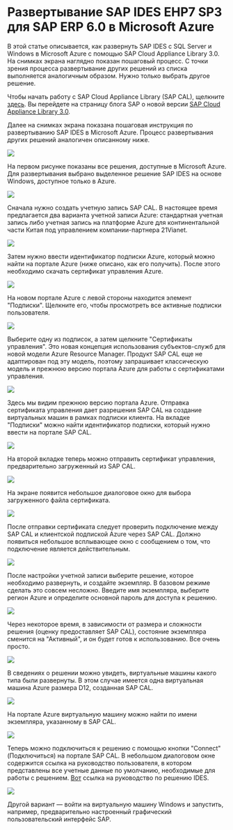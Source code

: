 <properties 
pageTitle="Развертывание SAP IDES EHP7 SP3 для SAP ERP 6.0 в Microsoft Azure | Microsoft Azure" 
description="В статье описывается развертывание SAP IDES EHP7 SP3 для SAP ERP 6.0 в Microsoft Azure." 
services="virtual-machines-windows" 
documentationCenter="" 
authors="hermanndms" 
manager="timlt" 
editor="" 
tags="azure-resource-manager" 
keywords=""/>
<tags  
ms.service="virtual-machines-windows" 
ms.devlang="na" 
ms.topic="article" 
ms.tgt_pltfrm="vm-windows" 
ms.workload="infrastructure-services" 
ms.date="09/16/2016" 
ms.author="hermannd"/>


# Развертывание SAP IDES EHP7 SP3 для SAP ERP 6.0 в Microsoft Azure 

В этой статье описывается, как развернуть SAP IDES с SQL Server и Windows в Microsoft Azure с помощью SAP Cloud Appliance Library 3.0. На снимках экрана наглядно показан пошаговый процесс. С точки зрения процесса развертывание других решений из списка выполняется аналогичным образом. Нужно только выбрать другое решение.

Чтобы начать работу с SAP Cloud Appliance Library (SAP CAL), щелкните [здесь](https://cal.sap.com/). Вы перейдете на страницу блога SAP о новой версии [SAP Cloud Appliance Library 3.0](http://scn.sap.com/community/cloud-appliance-library/blog/2016/05/27/sap-cloud-appliance-library-30-came-with-a-new-user-experience).


Далее на снимках экрана показана пошаговая инструкция по развертыванию SAP IDES в Microsoft Azure. Процесс развертывания других решений аналогичен описанному ниже.


![](./media/virtual-machines-windows-sap-cal-ides-erp6-ehp7-sp3-sql/ides-pic1.jpg)

На первом рисунке показаны все решения, доступные в Microsoft Azure. Для развертывания выбрано выделенное решение SAP IDES на основе Windows, доступное только в Azure.

![](./media/virtual-machines-windows-sap-cal-ides-erp6-ehp7-sp3-sql/ides-pic2.jpg)

Сначала нужно создать учетную запись SAP CAL. В настоящее время предлагается два варианта учетной записи Azure: стандартная учетная запись либо учетная запись на платформе Azure для континентальной части Китая под управлением компании-партнера 21Vianet.

![](./media/virtual-machines-windows-sap-cal-ides-erp6-ehp7-sp3-sql/ides-pic3.jpg)

Затем нужно ввести идентификатор подписки Azure, который можно найти на портале Azure (ниже описано, как его получить). После этого необходимо скачать сертификат управления Azure.

![](./media/virtual-machines-windows-sap-cal-ides-erp6-ehp7-sp3-sql/ides-pic6.jpg)

На новом портале Azure с левой стороны находится элемент "Подписки". Щелкните его, чтобы просмотреть все активные подписки пользователя.

![](./media/virtual-machines-windows-sap-cal-ides-erp6-ehp7-sp3-sql/ides-pic7.jpg)

Выберите одну из подписок, а затем щелкните "Сертификаты управления". Это новая концепция использования субъектов-служб для новой модели Azure Resource Manager. Продукт SAP CAL еще не адаптирован под эту модель, поэтому запрашивает классическую модель и прежнюю версию портала Azure для работы с сертификатами управления.

![](./media/virtual-machines-windows-sap-cal-ides-erp6-ehp7-sp3-sql/ides-pic4.jpg)

Здесь мы видим прежнюю версию портала Azure. Отправка сертификата управления дает разрешения SAP CAL на создание виртуальных машин в рамках подписки клиента. На вкладке "Подписки" можно найти идентификатор подписки, который нужно ввести на портале SAP CAL.

![](./media/virtual-machines-windows-sap-cal-ides-erp6-ehp7-sp3-sql/ides-pic5.jpg)

На второй вкладке теперь можно отправить сертификат управления, предварительно загруженный из SAP CAL.

![](./media/virtual-machines-windows-sap-cal-ides-erp6-ehp7-sp3-sql/ides-pic8.jpg)

На экране появится небольшое диалоговое окно для выбора загруженного файла сертификата.

![](./media/virtual-machines-windows-sap-cal-ides-erp6-ehp7-sp3-sql/ides-pic9.jpg)

После отправки сертификата следует проверить подключение между SAP CAL и клиентской подпиской Azure через SAP CAL. Должно появиться небольшое всплывающее окно с сообщением о том, что подключение является действительным.

![](./media/virtual-machines-windows-sap-cal-ides-erp6-ehp7-sp3-sql/ides-pic10.jpg)

После настройки учетной записи выберите решение, которое необходимо развернуть, и создайте экземпляр. В базовом режиме сделать это совсем несложно. Введите имя экземпляра, выберите регион Azure и определите основной пароль для доступа к решению.

![](./media/virtual-machines-windows-sap-cal-ides-erp6-ehp7-sp3-sql/ides-pic11.jpg)

Через некоторое время, в зависимости от размера и сложности решения (оценку предоставляет SAP CAL), состояние экземпляра сменится на "Активный", и он будет готов к использованию. Все очень просто.

![](./media/virtual-machines-windows-sap-cal-ides-erp6-ehp7-sp3-sql/ides-pic12.jpg)

В сведениях о решении можно увидеть, виртуальные машины какого типа были развернуты. В этом случае имеется одна виртуальная машина Azure размера D12, созданная SAP CAL.

![](./media/virtual-machines-windows-sap-cal-ides-erp6-ehp7-sp3-sql/ides-pic13.jpg)

На портале Azure виртуальную машину можно найти по имени экземпляра, указанному в SAP CAL.

![](./media/virtual-machines-windows-sap-cal-ides-erp6-ehp7-sp3-sql/ides-pic14.jpg)

Теперь можно подключиться к решению с помощью кнопки "Connect" (Подключиться) на портале SAP CAL. В небольшом диалоговом окне содержится ссылка на руководство пользователя, в котором представлены все учетные данные по умолчанию, необходимые для работы с решением. [Вот](https://caldocs.hana.ondemand.com/caldocs/help/Getting_Started_Guide_IDES607MSSQL.pdf) ссылка на руководство по решению IDES.

![](./media/virtual-machines-windows-sap-cal-ides-erp6-ehp7-sp3-sql/ides-pic15.jpg)

Другой вариант — войти на виртуальную машину Windows и запустить, например, предварительно настроенный графический пользовательский интерфейс SAP.

<!---HONumber=AcomDC_0921_2016-->